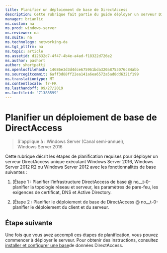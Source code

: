 ```yaml
---
title: Planifier un déploiement de base de DirectAccess
description: Cette rubrique fait partie du guide déployer un serveur DirectAccess unique à l’aide de l’Assistant Prise en main pour Windows Server 2016
manager: brianlic
ms.custom: na
ms.prod: windows-server
ms.reviewer: na
ms.suite: na
ms.technology: networking-da
ms.tgt_pltfrm: na
ms.topic: article
ms.assetid: d12632d7-4f47-4b4e-a4ad-f18322d726e2
ms.author: pashort
author: shortpatti
ms.openlocfilehash: 14686e3d3d4dce675961bda320a8753076c84abb
ms.sourcegitcommit: 6aff3d88ff22ea141a6ea6572a5ad8dd6321f199
ms.translationtype: MT
ms.contentlocale: fr-FR
ms.lasthandoff: 09/27/2019
ms.locfileid: "71388599"
---
```

# <a name="plan-a-basic-directaccess-deployment"></a>Planifier un déploiement de base de DirectAccess

>S'applique à : Windows Server (Canal semi-annuel), Windows Server 2016

Cette rubrique décrit les étapes de planification requises pour déployer un serveur DirectAccess unique exécutant Windows Server 2016, Windows Server 2012 R2 ou Windows Server 2012 avec les fonctionnalités de base suivantes :  
  
1.  [Étape 1 : Planifier l’infrastructure DirectAccess de base @ no__t-0-planifier la topologie réseau et serveur, les paramètres de pare-feu, les exigences de certificat, DNS et Active Directory.  
  
2.  [Étape 2 : Planifier le déploiement de base de DirectAccess @ no__t-0-planifier le déploiement du client et du serveur.  
  
## <a name="next-step"></a>Étape suivante  
Une fois que vous avez accompli ces étapes de planification, vous pouvez commencer à déployer le serveur. Pour obtenir des instructions, consultez [installer et configurer une base](Install-and-Configure-Basic-DirectAccess.md)de données DirectAccess.  
  


